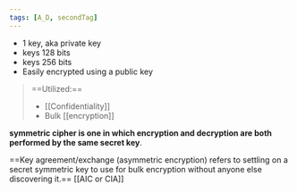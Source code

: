 ```yaml
---
tags: [A_D, secondTag]
---
```

- 1 key, aka private key
- keys 128 bits 
- keys 256 bits 
- Easily encrypted using a public key
> ==Utilized:== 
> -  [[Confidentiality]]
> - Bulk [[encryption]] 



**symmetric cipher is one in which encryption and decryption are both performed by the same secret key**.


==Key agreement/exchange (asymmetric encryption) refers to settling on a secret symmetric key to use for bulk encryption without anyone else discovering it.==
[[AIC or CIA]]